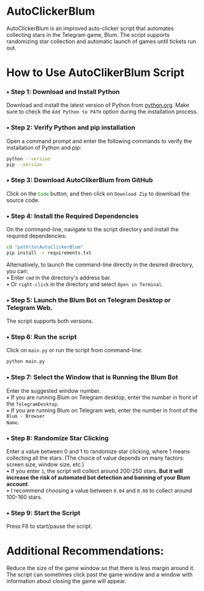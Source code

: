 # AutoClickerBlum
AutoClickerBlum is an improved auto-clicker script that automates collecting stars in the Telegram game, Blum. The script supports randomizing star collection and automatic launch of games until tickets run out.

# How to Use AutoClikerBlum Script

### • Step 1: Download and Install Python
Download and install the latest version of Python from [python.org](https://www.python.org/). 
Make sure to check the <code>Add Python to PATH</code> option during the installation process.

### • Step 2: Verify Python and pip installation
Open a command prompt and enter the following commands to verify the installation of Python and pip:
```sh
python --version
pip --version
```

### • Step 3: Download AutoClikerBlum from GitHub
Click on the <code style="color : green">Code</code> button, and then click on <code>Download Zip</code> to download the source code.

### • Step 4: Install the Required Dependencies
On the command-line, navigate to the script directory and install the required dependencies:
```sh
cd "path\to\AutoClickerBlum"
pip install -r requirements.txt
```
Alternatively, to launch the command-line directly in the desired directory, you can:<br>
• Enter <code>cmd</code> in the directory's address bar.<br>
• Or <code>right-click</code> in the directory and select <code>Open in Terminal</code>.

### • Step 5: Launch the Blum Bot on Telegram Desktop or Telegram Web.
The script supports both versions.

### • Step 6: Run the script
Click on <code>main.py</code> or run the script from command-line:
```sh
python main.py
```
### • Step 7: Select the Window that is Running the Blum Bot
Enter the suggested window number.<br>
• If you are running Blum on Telegram desktop, enter the number in front of the <code>TelegramDesktop</code>.<br>
• If you are running Blum on Telegram web, enter the number in front of the <code>Blum - Browser Name</code>.

### • Step 8: Randomize Star Clicking
Enter a value between 0 and 1 to randomize star clicking, where 1 means collecting all the stars. (The choice of value depends on many factors: screen size, window size, etc.)<br>
• If you enter <code>1</code>, the script will collect around 200-250 stars. <b>But it will increase the risk of automated bot detection and banning of your Blum account</b>.<br>
• I recommend choosing a value between <code>0.04</code> and <code>0.08</code> to collect around 100-160 stars.

### • Step 9: Start the Script
Press F6 to start/pause the script.

# Additional Recommendations:
Reduce the size of the game window so that there is less margin around it.<br>
The script can sometimes click past the game window and a window with information about closing the game will appear.
